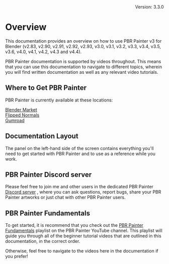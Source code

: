 <div style="text-align: right"> Version: 3.3.0 </div>

# Overview

This documentation provides an overview on how to use PBR Painter v3 for Blender (v2.83, v2.90, v2.91, v2.92, v2.93, v3.0, v3.1, v3.2, v3.3, v3.4, v3.5, v3.6, v4.0, v4.1, v4.2, v4.3 and v4.4).

PBR Painter documentation is supported by videos throughout. This means that you can use this documentation to navigate
to different topics, wherein you will find written documentation as well as any relevant video tutorials.

## Where to Get PBR Painter

PBR Painter is currently available at these locations:
 
<a href="https://blendermarket.com/products/pbr-painter">Blender Market</a>
<br/><a href="https://flippednormals.com/product/pbr-painter-3-for-blender-7838">Flipped Normals</a>
<br/><a href="https://gumroad.com/l/pbrpainter">Gumroad</a>

## Documentation Layout

The panel on the left-hand side of the screen contains everything you'll need to get started with PBR Painter and to use as a reference while you work. 

## PBR Painter Discord server
Please feel free to join me and other users in the dedicated PBR Painter <a href="https://discord.gg/8PZq9x2fvB">Discord server</a> , where you can ask questions, 
report bugs, share your PBR Painter artworks or just chat with other PBR Painter users.

## PBR Painter Fundamentals

To get started, it is recommend that you check out the [PBR Painter Fundamentals](https://youtube.com/playlist?list=PLMN9uGgVtpSt9hTaiDAKYJ1wIS1nQvTf9&si=tMBltcmDM8zo8W_Q)
playlist on the PBR Painter YouTube channel. This playlist will guide you through all of
the beginner tutorial videos that are outlined in this documentation, in the correct order.

Otherwise, feel free to navigate to the videos here in the documentation if you prefer!

